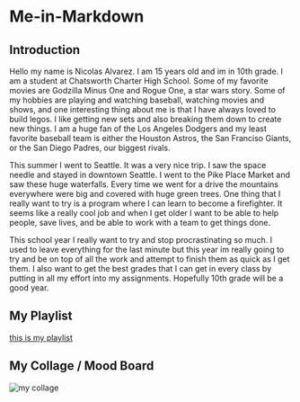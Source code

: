 # Me-in-Markdown
## Introduction
Hello my name is Nicolas Alvarez. I am 15 years old and im in 10th grade. I am a student at Chatsworth Charter High School. Some of my favorite movies are Godzilla Minus One and Rogue One, a star wars story. Some of my hobbies are playing and watching baseball, watching movies and shows, and one interesting thing about me is that I have always loved to build legos. I like getting new sets and also breaking them down to create new things. I am a huge fan of the Los Angeles Dodgers and my least favorite baseball team is either the Houston Astros, the San Franciso Giants, or the San Diego Padres, our biggest rivals. 

This summer I went to Seattle. It was a very nice trip. I saw the space needle and stayed in downtown Seattle. I went to the Pike Place Market and saw these huge waterfalls. Every time we went for a drive the mountains everywhere were big and covered with huge green trees. One thing that I really want to try is a program where I can learn to become a firefighter. It seems like a really cool job and when I get older I want to be able to help people, save lives, and be able to work with a team to get things done. 

This school year I really want to try and stop procrastinating so much. I used to leave everything for the last minute but this year im really going to try and be on top of all the work and attempt to finish them as quick as I get them. I also want to get the best grades that I can get in every class by putting in all my effort into my assignments. Hopefully 10th grade will be a good year.
## My Playlist
[this is my playlist](https://open.spotify.com/playlist/32DWcmzd9E3WZqWqTpcMnR?si=16980482882846f3&pt=602313bb450313faff11a7fe4546b3b6)
## My Collage / Mood Board

![my collage](https://www.canva.com/design/DAGwlJ9T3RM/S-NlVkabSZzbnNADjQLtUQ/edit)



